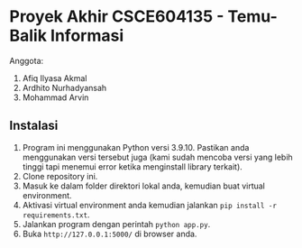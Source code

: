 # Proyek Akhir CSCE604135 - Temu-Balik Informasi
Anggota:
1. Afiq Ilyasa Akmal
2. Ardhito Nurhadyansah
3. Mohammad Arvin

## Instalasi
1. Program ini menggunakan Python versi 3.9.10. Pastikan anda menggunakan versi tersebut juga (kami sudah mencoba versi yang lebih tinggi tapi menemui error ketika menginstall library terkait).
2. Clone repository ini.
3. Masuk ke dalam folder direktori lokal anda, kemudian buat virtual environment.
4. Aktivasi virtual environment anda kemudian jalankan `pip install -r requirements.txt`.
5. Jalankan program dengan perintah `python app.py`.
6. Buka `http://127.0.0.1:5000/` di browser anda.
